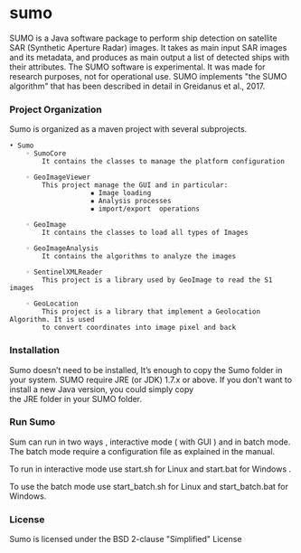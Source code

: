 # sumo

SUMO is a Java software package to perform ship detection on satellite SAR (Synthetic Aperture Radar) images. 
It takes as main input SAR images and its metadata, and produces as main output a list of detected ships with their attributes. 
The SUMO software is experimental. It was made for research purposes, not for operational use. 
SUMO implements "the SUMO algorithm" that has been described in detail in Greidanus et al., 2017. 


### Project Organization

Sumo is organized as a maven project with several subprojects.

    • Sumo
        ◦ SumoCore
            It contains the classes to manage the platform configuration

        ◦ GeoImageViewer
            This project manage the GUI and in particular:
                        ▪ Image loading
                        ▪ Analysis processes
                        ▪ import/export  operations

        ◦ GeoImage
            It contains the classes to load all types of Images

        ◦ GeoImageAnalysis
            It contains the algorithms to analyze the images

        ◦ SentinelXMLReader
            This project is a library used by GeoImage to read the S1 images

        ◦ GeoLocation
            This project is a library that implement a Geolocation Algorithm. It is used 
            to convert coordinates into image pixel and back

### Installation
Sumo doesn’t need to be installed, It’s enough to copy the Sumo folder in your system.
SUMO require JRE (or JDK) 1.7.x or above. If you don't want to install a new Java version, you could simply copy  
the JRE folder in your SUMO folder.


### Run Sumo
Sum can run in two ways , interactive mode  ( with GUI ) and in batch mode. The batch mode require a 
configuration file as explained in the manual.

To run in interactive mode use start.sh for Linux and start.bat for Windows .
    
To use the batch mode use start_batch.sh for Linux and start_batch.bat for Windows.



### License
Sumo is licensed under the BSD 2-clause "Simplified" License



